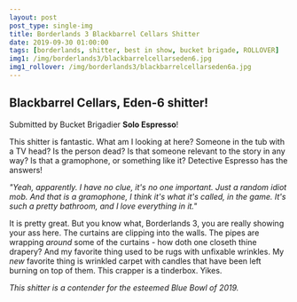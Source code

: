 ```yaml
---
layout: post
post_type: single-img
title: Borderlands 3 Blackbarrel Cellars Shitter
date: 2019-09-30 01:00:00
tags: [borderlands, shitter, best in show, bucket brigade, ROLLOVER]
img1: /img/borderlands3/blackbarrelcellarseden6.jpg
img1_rollover: /img/borderlands3/blackbarrelcellarseden6a.jpg
---
```

## Blackbarrel Cellars, Eden-6 shitter!

Submitted by Bucket Brigadier **Solo Espresso**!

This shitter is fantastic. What am I looking at here? Someone in the tub with a TV head? Is the person dead? Is that someone relevant to the story in any way? Is that a gramophone, or something like it?
Detective Espresso has the answers!

*"Yeah, apparently. I have no clue, it's no one important. Just a random idiot mob. And that is a gramophone, I think it's what it's called, in the game. It's such a pretty bathroom, and I love everything in it."*

It is pretty great. But you know what, Borderlands 3, you are really showing your ass here. The curtains are clipping into the walls. The pipes are wrapping *around* some of the curtains - how doth one closeth thine drapery? And my favorite thing used to be rugs with unfixable wrinkles. My *new* favorite thing is wrinkled carpet with candles that have been left burning on top of them. This crapper is a tinderbox. Yikes.

*This shitter is a contender for the esteemed Blue Bowl of 2019.*
